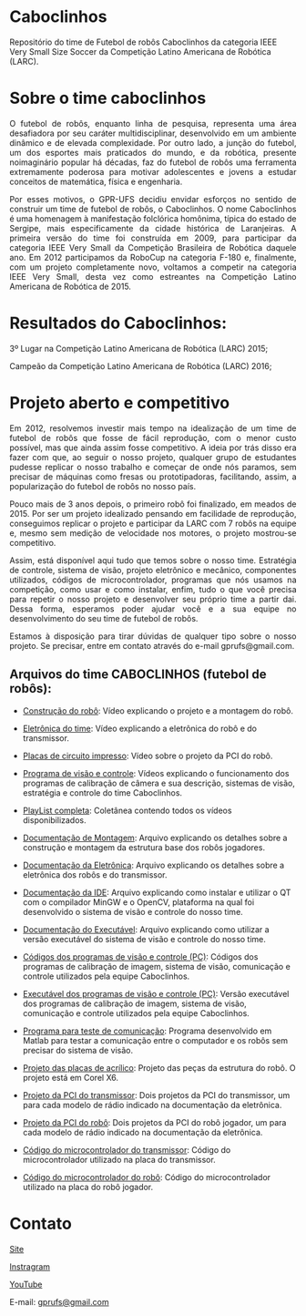 # Caboclinhos
Repositório do time de Futebol de robôs Caboclinhos da categoria IEEE Very Small Size Soccer da Competição Latino Americana de Robótica (LARC).

# Sobre o time caboclinhos
<p align="justify">
O futebol de robôs, enquanto linha de pesquisa, representa uma área desafiadora por seu caráter multidisciplinar, desenvolvido em um ambiente dinâmico e de elevada
complexidade. Por outro lado, a junção do futebol, um dos esportes mais praticados do mundo, e da robótica, presente noimaginário popular há décadas, faz do futebol 
de robôs uma ferramenta extremamente poderosa para motivar adolescentes e jovens a estudar conceitos de matemática, física e engenharia. 

<p align="justify">
Por esses motivos, o GPR-UFS decidiu envidar esforços no sentido de construir um time de futebol de robôs, o Caboclinhos. O nome Caboclinhos é uma homenagem à
manifestação folclórica homônima, típica do estado de Sergipe, mais especificamente da cidade histórica de Laranjeiras. A primeira versão do time foi construída 
em 2009, para participar da categoria IEEE Very Small da Competição Brasileira de Robótica daquele ano. Em 2012 participamos da RoboCup na categoria F-180 e,
finalmente, com um projeto completamente novo, voltamos a competir na categoria IEEE Very Small, desta vez como estreantes na Competição Latino Americana de 
Robótica de 2015.  


# Resultados do Caboclinhos:

3º Lugar na Competição Latino Americana de Robótica (LARC) 2015;

Campeão da Competição Latino Americana de Robótica (LARC) 2016;

# Projeto aberto e competitivo

<p align="justify">
Em 2012, resolvemos investir mais tempo na idealização de um time de futebol de robôs que fosse de fácil reprodução, com o menor custo possível, mas que ainda
assim fosse competitivo. A ideia por trás disso era fazer com que, ao seguir o nosso projeto, qualquer grupo de estudantes pudesse replicar o nosso trabalho e
começar de onde nós paramos, sem precisar de máquinas como fresas ou prototipadoras, facilitando, assim, a popularização do futebol de robôs no nosso país.

<p align="justify">
Pouco mais de 3 anos depois, o primeiro robô foi finalizado, em meados de 2015. Por ser um projeto idealizado pensando em facilidade de reprodução,
conseguimos replicar o projeto e participar da LARC com 7 robôs na equipe e, mesmo sem medição de velocidade nos motores, o projeto mostrou-se competitivo.

<p align="justify">
Assim, está disponível aqui tudo que temos sobre o nosso time. Estratégia de controle, sistema de visão, projeto eletrônico e mecânico, componentes utilizados,
códigos de microcontrolador, programas que nós usamos na competição, como usar e como instalar, enfim, tudo o que você precisa para repetir o nosso projeto e
desenvolver seu próprio time a partir dai. Dessa forma, esperamos poder ajudar você e a sua equipe no desenvolvimento do seu time de futebol de robôs.

<p align="justify">
Estamos à disposição para tirar dúvidas de qualquer tipo sobre o nosso projeto. Se precisar, entre em contato através do e-mail gprufs@gmail.com. 

## Arquivos do time CABOCLINHOS (futebol de robôs):  
  
* [Construção do robô](https://youtu.be/qsurFOQNwd4): Vídeo explicando o projeto e a montagem do robô.

* [Eletrônica do time](https://youtu.be/QKlBNqYWyag): Vídeo explicando a eletrônica do robô e do transmissor.

* [Placas de circuito impresso](https://youtu.be/ILUnVGx_nII): Vídeo sobre o projeto da PCI do robô.

* [Programa de visão e controle](https://youtu.be/BXkn89mjHlg): Vídeos explicando o funcionamento dos programas de calibração de câmera e sua descrição, 
sistemas de visão, estratégia e controle do time Caboclinhos.

* [PlayList completa](https://youtube.com/playlist?list=PLJdW6TuhlgS99fa3KQWEpASK1FTdzH4Iw): Coletânea contendo todos os vídeos disponibilizados.

* [Documentação de Montagem](https://github.com/David1340/Caboclinhos/blob/main/caboclinhos_montagem.pdf):
  Arquivo explicando os detalhes sobre a construção e montagem da estrutura base dos robôs jogadores.
  
* [Documentação da Eletrônica](https://github.com/David1340/Caboclinhos/blob/main/caboclinhos_eletronica.pdf): Arquivo explicando os detalhes sobre a
eletrônica dos robôs e do transmissor.
  
* [Documentação da IDE](https://github.com/David1340/Caboclinhos/blob/main/caboclinhos_instalacao_qt.pdf): Arquivo explicando como instalar e utilizar o QT com
o compilador MinGW e o OpenCV, plataforma na qual foi desenvolvido o sistema de visão e controle do nosso time.
  
* [Documentação do Executável](https://github.com/David1340/Caboclinhos/blob/main/caboclinhos_executavel.pdf): Arquivo explicando como utilizar a versão
executável do sistema de visão e controle do nosso time. 
    
*  [Códigos dos programas de visão e controle (PC)](https://github.com/David1340/Caboclinhos/tree/main/caboclinhos_visao_controle_codigos/VisionSystem_Codigo): 
Códigos dos programas de calibração de imagem, sistema de visão, comunicação e controle utilizados pela equipe Caboclinhos.
  
* [Executável dos programas de visão e controle (PC)](https://github.com/David1340/Caboclinhos/tree/main/caboclinhos_visao_controle_executavel/release%20-%20Copia): 
Versão executável dos programas de calibração de imagem, sistema de visão, comunicação e controle utilizados pela equipe Caboclinhos.
 
* [Programa para teste de comunicação](https://github.com/David1340/Caboclinhos/tree/main/caboclinhos_matlab_teste_comunicacao/caboclinhos_matlab_teste_comunicacao): 
Programa desenvolvido em Matlab para testar a comunicação entre o computador e os robôs sem precisar do sistema de visão.
   
* [Projeto das placas de acrílico](https://github.com/David1340/Caboclinhos/tree/main/caboclinhos_acrilico): 
Projeto das peças da estrutura do robô. O projeto está em Corel X6.

* [Projeto da PCI do transmissor](https://github.com/David1340/Caboclinhos/tree/main/caboclinhos_pci_transmissor/placas%20do%20transmissor):
Dois projetos da PCI do transmissor, um para cada modelo de rádio indicado na documentação da eletrônica.
 
* [Projeto da PCI do robô](https://github.com/David1340/Caboclinhos/tree/main/caboclinhos_pci_robo/Placas%20dos%20jogadores):
Dois projetos da PCI do robô jogador, um para cada modelo de rádio indicado na documentação da eletrônica.
  
* [Código do microcontrolador do transmissor](https://github.com/David1340/Caboclinhos/tree/main/caboclinhos_uc_transmissor/uc_transmissor):
Código do microcontrolador utilizado na placa do transmissor.
  
* [Código do microcontrolador do robô](https://github.com/David1340/Caboclinhos/tree/main/caboclinhos_uc_robo/uc_robo):
Código do microcontrolador utilizado na placa do robô jogador.

# Contato
[Site](https://www.gprufs.org/)
  
[Instragram](https://www.instagram.com/gpr.ufs/)

[YouTube](https://www.youtube.com/user/GPRUFS)

E-mail: gprufs@gmail.com
